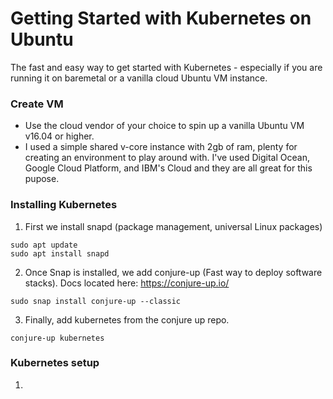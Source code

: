 # Getting Started with Kubernetes on Ubuntu

The fast and easy way to get started with Kubernetes - especially if you are running it on baremetal or a vanilla cloud Ubuntu VM instance.

### Create VM

- Use the cloud vendor of your choice to spin up a vanilla Ubuntu VM v16.04 or higher.
- I used a simple shared v-core instance with 2gb of ram, plenty for creating an environment to play around with.  I've used Digital Ocean, Google Cloud Platform, and IBM's Cloud and they are all great for this pupose. 

### Installing Kubernetes

1. First we install snapd (package management, universal Linux packages)
```
sudo apt update
sudo apt install snapd
```
2. Once Snap is installed, we add conjure-up (Fast way to deploy software stacks). Docs located here: https://conjure-up.io/
```
sudo snap install conjure-up --classic
```
3. Finally, add kubernetes from the conjure up repo.
```
conjure-up kubernetes
```

### Kubernetes setup
1. 
